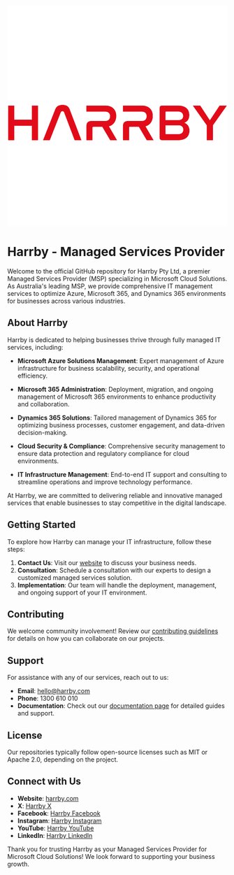 ![HARRBY Logo](HarrbyPtyLtd.png)

# Harrby - Managed Services Provider

Welcome to the official GitHub repository for Harrby Pty Ltd, a premier Managed Services Provider (MSP) specializing in Microsoft Cloud Solutions. As Australia's leading MSP, we provide comprehensive IT management services to optimize Azure, Microsoft 365, and Dynamics 365 environments for businesses across various industries.

## About Harrby

Harrby is dedicated to helping businesses thrive through fully managed IT services, including:

- **Microsoft Azure Solutions Management**: Expert management of Azure infrastructure for business scalability, security, and operational efficiency.

- **Microsoft 365 Administration**: Deployment, migration, and ongoing management of Microsoft 365 environments to enhance productivity and collaboration.

- **Dynamics 365 Solutions**: Tailored management of Dynamics 365 for optimizing business processes, customer engagement, and data-driven decision-making.

- **Cloud Security & Compliance**: Comprehensive security management to ensure data protection and regulatory compliance for cloud environments.

- **IT Infrastructure Management**: End-to-end IT support and consulting to streamline operations and improve technology performance.

At Harrby, we are committed to delivering reliable and innovative managed services that enable businesses to stay competitive in the digital landscape.

## Getting Started

To explore how Harrby can manage your IT infrastructure, follow these steps:

1. **Contact Us**: Visit our [website](https://www.harrby.com) to discuss your business needs.
2. **Consultation**: Schedule a consultation with our experts to design a customized managed services solution.
3. **Implementation**: Our team will handle the deployment, management, and ongoing support of your IT environment.

## Contributing

We welcome community involvement! Review our [contributing guidelines](CONTRIBUTING.md) for details on how you can collaborate on our projects.

## Support

For assistance with any of our services, reach out to us:

- **Email**: hello@harrby.com
- **Phone**: 1300 610 010
- **Documentation**: Check out our [documentation page](#) for detailed guides and support.

## License

Our repositories typically follow open-source licenses such as MIT or Apache 2.0, depending on the project.

## Connect with Us

- **Website**: [harrby.com](https://www.harrby.com)
- **X**: [Harrby X](https://twitter.com/HarrbyPtyLtd)
- **Facebook**: [Harrby Facebook](https://www.facebook.com/HarrbyPtyLtd)
- **Instagram**: [Harrby Instagram](https://www.instagram.com/HarrbyPtyLtd)
- **YouTube**: [Harrby YouTube](https://www.youtube.com/@HarrbyPtyLtd)
- **LinkedIn**: [Harrby LinkedIn](https://linkedin/company/Harrby)

Thank you for trusting Harrby as your Managed Services Provider for Microsoft Cloud Solutions! We look forward to supporting your business growth.


